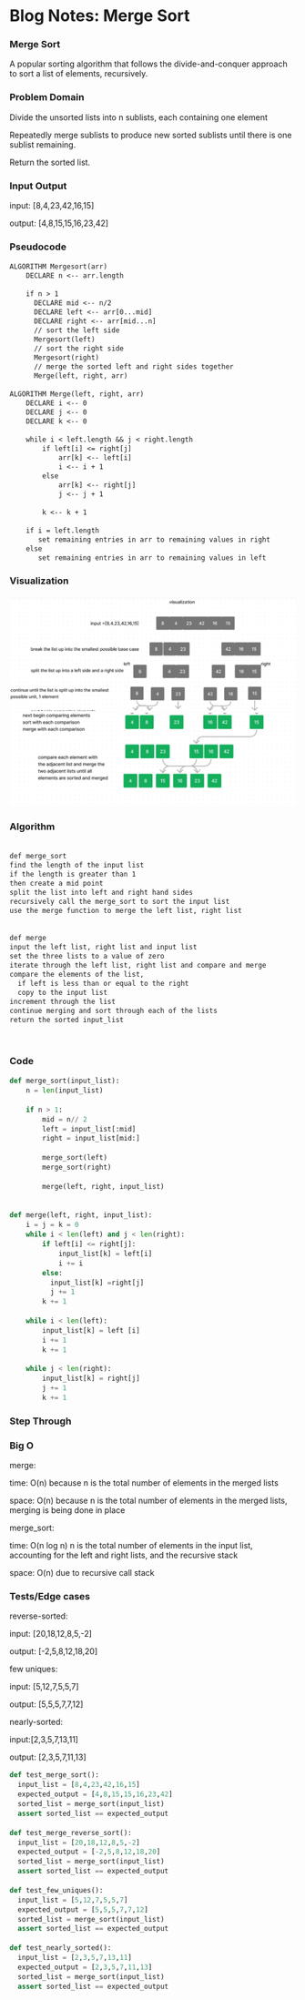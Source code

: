 # Blog Notes: Merge Sort

### Merge Sort

A popular sorting algorithm that follows the divide-and-conquer approach to sort a list of elements, recursively.

### Problem Domain

Divide the unsorted lists into n sublists, each containing one element

Repeatedly merge sublists to produce new sorted sublists until there is one sublist remaining.

Return the sorted list.

### Input Output

input: [8,4,23,42,16,15]

output: [4,8,15,15,16,23,42]



### Pseudocode

```pseudo
ALGORITHM Mergesort(arr)
    DECLARE n <-- arr.length

    if n > 1
      DECLARE mid <-- n/2
      DECLARE left <-- arr[0...mid]
      DECLARE right <-- arr[mid...n]
      // sort the left side
      Mergesort(left)
      // sort the right side
      Mergesort(right)
      // merge the sorted left and right sides together
      Merge(left, right, arr)

ALGORITHM Merge(left, right, arr)
    DECLARE i <-- 0
    DECLARE j <-- 0
    DECLARE k <-- 0

    while i < left.length && j < right.length
        if left[i] <= right[j]
            arr[k] <-- left[i]
            i <-- i + 1
        else
            arr[k] <-- right[j]
            j <-- j + 1

        k <-- k + 1

    if i = left.length
       set remaining entries in arr to remaining values in right
    else
       set remaining entries in arr to remaining values in left

   ```

### Visualization
![Visualization](images/visualization_1.png)
![Visualization](images/visualization_2.png)


### Algorithm

```pseudo

def merge_sort
find the length of the input list
if the length is greater than 1
then create a mid point
split the list into left and right hand sides
recursively call the merge_sort to sort the input list
use the merge function to merge the left list, right list


def merge
input the left list, right list and input list
set the three lists to a value of zero
iterate through the left list, right list and compare and merge
compare the elements of the list,
  if left is less than or equal to the right
  copy to the input list
increment through the list
continue merging and sort through each of the lists
return the sorted input_list



```

### Code

```python
def merge_sort(input_list):
    n = len(input_list)

    if n > 1:
        mid = n// 2
        left = input_list[:mid]
        right = input_list[mid:]

        merge_sort(left)
        merge_sort(right)

        merge(left, right, input_list)


def merge(left, right, input_list):
    i = j = k = 0
    while i < len(left) and j < len(right):
        if left[i] <= right[j]:
            input_list[k] = left[i]
            i += i
        else:
          input_list[k] =right[j]
          j += 1
        k += 1

    while i < len(left):
        input_list[k] = left [i]
        i += 1
        k += 1

    while j < len(right):
        input_list[k] = right[j]
        j += 1
        k += 1

  ```


### Step Through

### Big O
merge:

time: O(n) because n is the total number of elements in the merged lists

space: O(n) because n is the total number of elements in the merged lists, merging is being done in place

merge_sort:

time: O(n log n) n is the total number of elements in the input list, accounting for the left and right lists, and the recursive stack

space: O(n) due to recursive call stack

### Tests/Edge cases

reverse-sorted:

input: [20,18,12,8,5,-2]

output: [-2,5,8,12,18,20]

few uniques:

input: [5,12,7,5,5,7]

output: [5,5,5,7,7,12]

nearly-sorted:

input:[2,3,5,7,13,11]

output: [2,3,5,7,11,13]

```python
def test_merge_sort():
  input_list = [8,4,23,42,16,15]
  expected_output = [4,8,15,15,16,23,42]
  sorted_list = merge_sort(input_list)
  assert sorted_list == expected_output

def test_merge_reverse_sort():
  input_list = [20,18,12,8,5,-2]
  expected_output = [-2,5,8,12,18,20]
  sorted_list = merge_sort(input_list)
  assert sorted_list == expected_output

def test_few_uniques():
  input_list = [5,12,7,5,5,7]
  expected_output = [5,5,5,7,7,12]
  sorted_list = merge_sort(input_list)
  assert sorted_list == expected_output

def test_nearly_sorted():
  input_list = [2,3,5,7,13,11]
  expected_output = [2,3,5,7,11,13]
  sorted_list = merge_sort(input_list)
  assert sorted_list == expected_output
  ```
